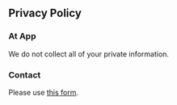 ## Privacy Policy

### At App

We do not collect all of your private information.

### Contact

Please use [this form](https://forms.gle/gY4phhosDXg1qWEd9).
